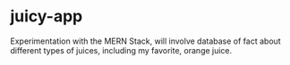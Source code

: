 # juicy-app
Experimentation with the MERN Stack, will involve database of fact about different types of juices, including my favorite, orange juice.
